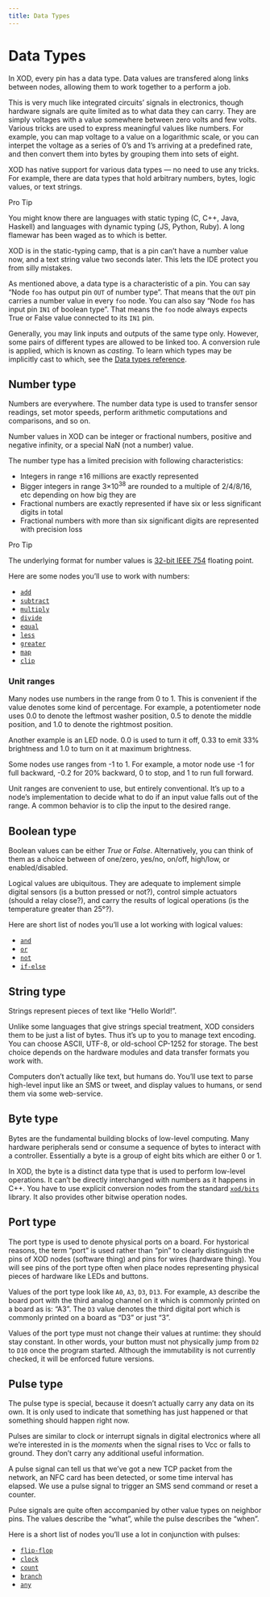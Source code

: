 ```yaml
---
title: Data Types
---
```


Data Types
==========

In XOD, every pin has a data type. Data values are transfered along links
between nodes, allowing them to work together to a perform a job.

This is very much like integrated circuits’ signals in electronics, though
hardware signals are quite limited as to what data they can carry. They are
simply voltages with a value somewhere between zero volts and few volts.
Various tricks are used to express meaningful values like numbers. For example,
you can map voltage to a value on a logarithmic scale, or you can interpet
the voltage as a series of 0’s and 1’s arriving at a predefined rate, and
then convert them into bytes by grouping them into sets of eight.

XOD has native support for various data types — no need to use any tricks. For
example, there are data types that hold arbitrary numbers, bytes, logic values,
or text strings.

<div class="ui segment">
<span class="ui ribbon label">Pro Tip</span>

You might know there are languages with static typing (C, C++, Java,
Haskell) and languages with dynamic typing (JS, Python, Ruby). A long flamewar
has been waged as to which is better.

XOD is in the static-typing camp, that is a pin can’t have a number value
now, and a text string value two seconds later. This lets the IDE protect you
from silly mistakes.

</div>

As mentioned above, a data type is a characteristic of a pin. You can say “Node
`foo` has output pin `OUT` of number type”. That means that the `OUT` pin
carries a number value in every `foo` node. You can also say “Node `foo` has
input pin `IN1` of boolean type”. That means the `foo` node always expects True
or False value connected to its `IN1` pin.

Generally, you may link inputs and outputs of the same type only. However,
some pairs of different types are allowed to be linked too. A conversion rule
is applied, which is known as *casting*. To learn which types may be implicitly
cast to which, see the [Data types reference](/docs/reference/data-types/#casting-rules).

Number type
-----------

Numbers are everywhere. The number data type is used to transfer sensor
readings, set motor speeds, perform arithmetic computations and comparisons,
and so on.

Number values in XOD can be integer or fractional numbers, positive and
negative infinity, or a special NaN (not a number) value.

The number type has a limited precision with following characteristics:

- Integers in range ±16 millions are exactly represented
- Bigger integers in range 3×10<sup>38</sup> are rounded to a multiple of
  2/4/8/16, etc depending on how big they are
- Fractional numbers are exactly represented if have six or less significant
  digits in total
- Fractional numbers with more than six significant digits are represented with
  precision loss

<div class="ui segment">
<span class="ui ribbon label">Pro Tip</span>

The underlying format for number values is
[32-bit IEEE 754](https://en.wikipedia.org/wiki/Single-precision_floating-point_format)
floating point.

</div>

Here are some nodes you’ll use to work with numbers:

* [`add`](https://xod.io/libs/xod/core/add/)
* [`subtract`](https://xod.io/libs/xod/core/subtract/)
* [`multiply`](https://xod.io/libs/xod/core/multiply/)
* [`divide`](https://xod.io/libs/xod/core/divide/)
* [`equal`](https://xod.io/libs/xod/core/equal/)
* [`less`](https://xod.io/libs/xod/core/less/)
* [`greater`](https://xod.io/libs/xod/core/greater/)
* [`map`](https://xod.io/libs/xod/math/map/)
* [`clip`](https://xod.io/libs/xod/math/clip/)

### Unit ranges

Many nodes use numbers in the range from 0 to 1. This is convenient if the
value denotes some kind of percentage. For example, a potentiometer node
uses 0.0 to denote the leftmost washer position, 0.5 to denote the middle
position, and 1.0 to denote the rightmost position.

Another example is an LED node. 0.0 is used to turn it off, 0.33
to emit 33% brightness and 1.0 to turn on it at maximum brightness.

Some nodes use ranges from -1 to 1. For example, a motor node use -1 for
full backward, -0.2 for 20% backward, 0 to stop, and 1 to run full forward.

Unit ranges are convenient to use, but entirely conventional. It’s up to a
node’s implementation to decide what to do if an input value falls out of the
range. A common behavior is to clip the input to the desired range.

Boolean type
------------

Boolean values can be either *True* or *False*. Alternatively, you can think of
them as a choice between of one/zero, yes/no, on/off, high/low, or
enabled/disabled.

Logical values are ubiquitous. They are adequate to implement simple digital
sensors (is a button pressed or not?), control simple actuators (should a relay
close?), and carry the results of logical operations (is the temperature
greater than 25°?).

Here are short list of nodes you’ll use a lot working with logical values:

* [`and`](https://xod.io/libs/xod/core/and/)
* [`or`](https://xod.io/libs/xod/core/or/)
* [`not`](https://xod.io/libs/xod/core/not/)
* [`if-else`](https://xod.io/libs/xod/core/if-else/)

String type
-----------

Strings represent pieces of text like “Hello World!”.

Unlike some languages that give strings special treatment, XOD considers them
to be just a list of bytes. Thus it’s up to you to manage text encoding. You
can choose ASCII, UTF-8, or old-school CP-1252 for storage. The best choice
depends on the hardware modules and data transfer formats you work with.

Computers don’t actually like text, but humans do. You’ll use text to parse
high-level input like an SMS or tweet, and display values to humans, or send
them via some web-service.

Byte type
---------

Bytes are the fundamental building blocks of low-level computing. Many hardware
peripherals send or consume a sequence of bytes to interact with a controller.
Essentially a byte is a group of eight bits which are either 0 or 1.

In XOD, the byte is a distinct data type that is used to perform low-level
operations. It can’t be directly interchanged with numbers as it happens in C++.
You have to use explicit conversion nodes from the standard
[`xod/bits`](https://xod.io/libs/xod/bits/) library. It also provides other
bitwise operation nodes.

Port type
---------

The port type is used to denote physical ports on a board. For hystorical
reasons, the term “port” is used rather than “pin” to clearly distinguish the
pins of XOD nodes (software thing) and pins for wires (hardware thing).
You will see pins of the port type often when place nodes representing
physical pieces of hardware like LEDs and buttons.

Values of the port type look like `A0`, `A3`, `D3`, `D13`. For example,
`A3` describe the board port with the third analog channel on it which
is commonly printed on a board as is: “A3”. The `D3` value denotes the
third digital port which is commonly printed on a board as “D3” or just “3”.

Values of the port type must not change their values at runtime: they
should stay constant. In other words, your button must not physically jump from
`D2` to `D10` once the program started. Although the immutability is not currently
checked, it will be enforced future versions.

Pulse type
----------

The pulse type is special, because it doesn’t actually carry any data on its
own. It is only used to indicate that something has just happened or that
something should happen right now.

Pulses are similar to clock or interrupt signals in digital electronics where
all we’re interested in is the *moments* when the signal rises to Vcc or
falls to ground. They don’t carry any additional useful information.

A pulse signal can tell us that we’ve got a new TCP packet from the network,
an NFC card has been detected, or some time interval has elapsed. We use a
pulse signal to trigger an SMS send command or reset a counter.

Pulse signals are quite often accompanied by other value types on neighbor
pins. The values describe the “what”, while the pulse describes the “when”.

Here is a short list of nodes you’ll use a lot in conjunction with pulses:

* [`flip-flop`](https://xod.io/libs/xod/core/flip-flop/)
* [`clock`](https://xod.io/libs/xod/core/clock/)
* [`count`](https://xod.io/libs/xod/core/count/)
* [`branch`](https://xod.io/libs/xod/core/branch/)
* [`any`](https://xod.io/libs/xod/core/any/)

